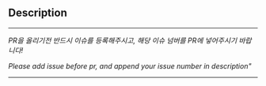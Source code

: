 ## Description
--- 

*PR을 올리기전 반드시 이슈를 등록해주시고, 해당 이슈 넘버를 PR에 넣어주시기 바랍니다!*

*Please add issue before pr, and append your issue number in description"*

--- 


